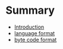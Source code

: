 # Summary

* [Introduction](README.md)
* [language format](LANG_FORMAT.md)
* [byte code format](BYTE_CODE_FORMAT.md)

